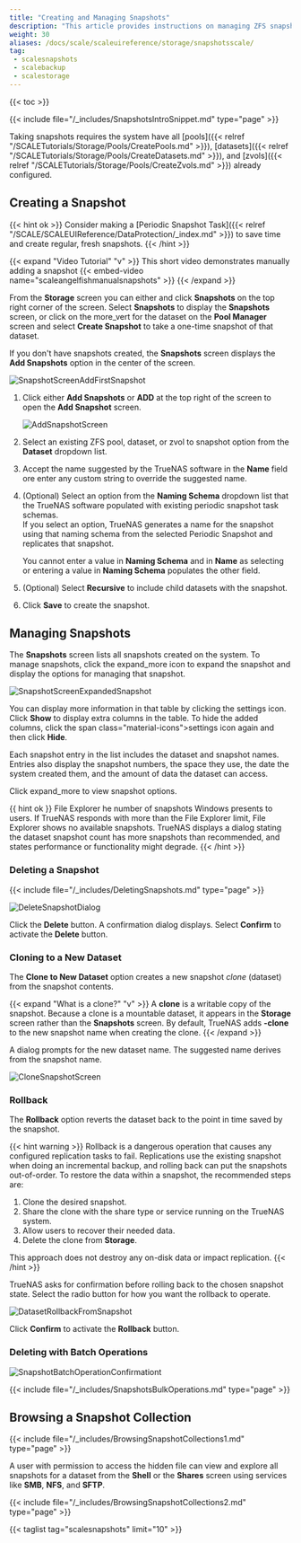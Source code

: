 ```yaml
---
title: "Creating and Managing Snapshots"
description: "This article provides instructions on managing ZFS snapshots in TrueNAS Scale."
weight: 30
aliases: /docs/scale/scaleuireference/storage/snapshotsscale/
tag: 
 - scalesnapshots
 - scalebackup
 - scalestorage
---
```


{{< toc >}}

{{< include file="/_includes/SnapshotsIntroSnippet.md" type="page" >}}

Taking snapshots requires the system have all [pools]({{< relref "/SCALETutorials/Storage/Pools/CreatePools.md" >}}), [datasets]({{< relref "/SCALETutorials/Storage/Pools/CreateDatasets.md" >}}), and [zvols]({{< relref "/SCALETutorials/Storage/Pools/CreateZvols.md" >}}) already configured.

## Creating a Snapshot

{{< hint ok >}}
Consider making a [Periodic Snapshot Task]({{< relref "/SCALE/SCALEUIReference/DataProtection/_index.md" >}}) to save time and create regular, fresh snapshots.
{{< /hint >}}

{{< expand "Video Tutorial" "v" >}}
This short video demonstrates manually adding a snapshot {{< embed-video name="scaleangelfishmanualsnapshots" >}}
{{< /expand >}}

From the **Storage** screen you can either and click **Snapshots** on the top right corner of the screen. Select **Snapshots** to display the **Snapshots** screen, or click on the <span class="material-icons">more_vert</span> for the dataset on the **Pool Manager** screen and select **Create Snapshot** to take a one-time snapshot of that dataset.

If you don't have snapshots created, the **Snapshots** screen displays the **Add Snapshots** option in the center of the screen. 

![SnapshotScreenAddFirstSnapshot](/images/SCALE/22.02/SnapshotScreenAddFirstSnapshot.png "Create a New Snapshot")

1. Click either **Add Snapshots** or **ADD** at the top right of the screen to open the **Add Snapshot** screen.
   
   ![AddSnapshotScreen](/images/SCALE/22.02/AddSnapshotScreen.png "Add a New Snapshot")

2. Select an existing ZFS pool, dataset, or zvol to snapshot option from the **Dataset** dropdown list. 

3. Accept the name suggested by the TrueNAS software in the **Name** field ore enter any custom string to override the suggested name.

4. (Optional) Select an option from  the **Naming Schema** dropdown list that the TrueNAS software populated with existing periodic snapshot task schemas.  
   If you select an option, TrueNAS generates a name for the snapshot using that naming schema from the selected Periodic Snapshot and replicates that snapshot. 

   You cannot enter a value in **Naming Schema** and in **Name** as selecting or entering a value in **Naming Schema** populates the other field. 

5. (Optional) Select **Recursive** to include child datasets with the snapshot.

6. Click **Save** to create the snapshot.
  
## Managing Snapshots

The **Snapshots** screen lists all snapshots created on the system. To manage snapshots, click the <span class="material-icons">expand_more</span> icon to expand the snapshot and display the options for managing that snapshot.

![SnapshotScreenExpandedSnapshot](/images/SCALE/22.02/SnapshotScreenExpandedSnapshot.png "Snapshot Options")

You can display more information in that table by clicking the <span class="material-icons">settings</span> icon. Click **Show** to display extra columns in the table. To hide the added columns, click the span class="material-icons">settings</span> icon again and then click **Hide**. 

Each snapshot entry in the list includes the dataset and snapshot names. Entries also display the snapshot numbers, the space they use, the date the system created them, and the amount of data the dataset can access.

Click <span class="material-icons">expand_more</span> to view snapshot options.

{{ hint ok }}
File Explorer he number of snapshots Windows presents to users. If TrueNAS responds with more than the File Explorer limit, File Explorer shows no available snapshots.
TrueNAS displays a dialog stating the dataset snapshot count has more snapshots than recommended, and states performance or functionality might degrade.
{{< /hint >}}
### Deleting a Snapshot

{{< include file="/_includes/DeletingSnapshots.md" type="page" >}}

![DeleteSnapshotDialog](/images/SCALE/22.02/DeleteSnapshotDialog.png "Delete Snapshot Confirmation")

Click the **Delete** button. A confirmation dialog displays. Select **Confirm** to activate the **Delete** button.

### Cloning to a New Dataset

The **Clone to New Dataset** option creates a new snapshot *clone* (dataset) from the snapshot contents.

{{< expand "What is a clone?" "v" >}}
A **clone** is a writable copy of the snapshot.
Because a clone is a mountable dataset, it appears in the **Storage** screen rather than the **Snapshots** screen.
By default, TrueNAS adds **-clone** to the new snapshot name when creating the clone.
{{< /expand >}}

A dialog prompts for the new dataset name.
The suggested name derives from the snapshot name.

![CloneSnapshotScreen](/images/SCALE/22.02/CloneSnapshotScreen.png "Clone to New Dataset")

### Rollback

The **Rollback** option reverts the dataset back to the point in time saved by the snapshot.

{{< hint warning >}}
Rollback is a dangerous operation that causes any configured replication tasks to fail.
Replications use the existing snapshot when doing an incremental backup, and rolling back can put the snapshots out-of-order.
To restore the data within a snapshot, the recommended steps are:

1.  Clone the desired snapshot.
2.  Share the clone with the share type or service running on the TrueNAS system.
3.  Allow users to recover their needed data.
4.  Delete the clone from **Storage**.

This approach does not destroy any on-disk data or impact replication.
{{< /hint >}}

TrueNAS asks for confirmation before rolling back to the chosen snapshot state. Select the radio button for how you want the rollback to operate.

![DatasetRollbackFromSnapshot](/images/SCALE/22.02/DatasetRollbackFromSnapshot.png "Dataset Rollback from Snapshot")

Click **Confirm** to activate the **Rollback** button.

### Deleting with Batch Operations

![SnapshotBatchOperationConfirmationt](/images/SCALE/22.02/SnapshotBatchOperationConfirmation.png "Delete Batch Operation")

{{< include file="/_includes/SnapshotsBulkOperations.md" type="page" >}}

## Browsing a Snapshot Collection

{{< include file="/_includes/BrowsingSnapshotCollections1.md" type="page" >}}

A user with permission to access the hidden file can view and explore all snapshots for a dataset from the **Shell** or the **Shares** screen using services like **SMB**, **NFS**, and **SFTP**.

{{< include file="/_includes/BrowsingSnapshotCollections2.md" type="page" >}}

{{< taglist tag="scalesnapshots" limit="10" >}}
